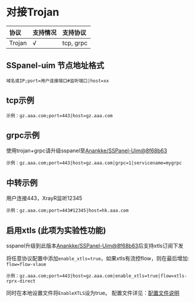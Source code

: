 # 对接Trojan

| 协议 | 支持情况 | 支持协议 |
| :--- | :--- | :--- |
| Trojan | √ | tcp, grpc |

## SSpanel-uim 节点地址格式

```text
域名或IP;port=用户连接端口#监听端口|host=xx
```

## tcp示例

```text
示例：gz.aaa.com;port=443|host=gz.aaa.com
```

## grpc示例

使用trojan+grpc请升级sspanel至[Anankke/SSPanel-Uim@8f68b63](https://github.com/Anankke/SSPanel-Uim/commit/8f68b6360baf9f6624e1158e3cae81d93d1db107)

```text
示例：gz.aaa.com;port=443|host=gz.aaa.com|grpc=1|servicename=mygrpc
```

## 中转示例

用户连接443，XrayR监听12345

```text
示例：gz.aaa.com;port=443#12345|host=hk.aaa.com
```

## 启用xtls **\(此项为实验性功能\)**

sspanel升级到此版本[Anankke/SSPanel-Uim@8f68b63](https://github.com/Anankke/SSPanel-Uim/commit/8f68b6360baf9f6624e1158e3cae81d93d1db107)后支持xtls订阅下发

将任意协议配置中添加`enable_xtls=true`，如果xtls有流控flow，则在最后增加: `flow=flow-vlaue`

```text
示例：gz.aaa.com;port=443|host=gz.aaa.com|enable_xtls=true|flow=xtls-rprx-direct
```

同时在本地设置文件将`EnableXTLS`设为true。 配置文件详见：[配置文件说明](https://github.com/XrayR-project/XrayR-doc/tree/af55d4cc45735ca8d00491aa97f8cbbd97c8faf4/sspanel/config/README.md)

